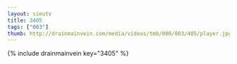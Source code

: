```yaml
--- 
layout: sieutv
title: 3405
tags: ["003"]
thumb: http://drainmainvein.com/media/videos/tmb/000/003/405/player.jpg
---
```

{% include drainmainvein key="3405" %} 
